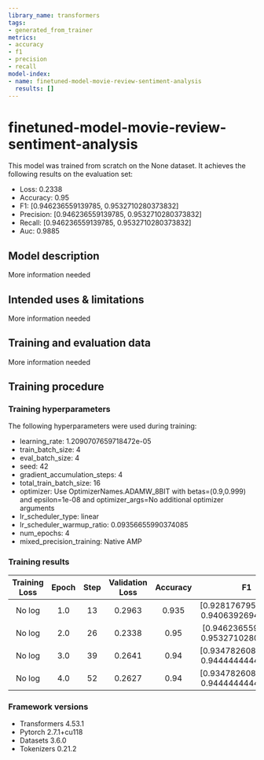 ```yaml
---
library_name: transformers
tags:
- generated_from_trainer
metrics:
- accuracy
- f1
- precision
- recall
model-index:
- name: finetuned-model-movie-review-sentiment-analysis
  results: []
---
```


<!-- This model card has been generated automatically according to the information the Trainer had access to. You
should probably proofread and complete it, then remove this comment. -->

# finetuned-model-movie-review-sentiment-analysis

This model was trained from scratch on the None dataset.
It achieves the following results on the evaluation set:
- Loss: 0.2338
- Accuracy: 0.95
- F1: [0.946236559139785, 0.9532710280373832]
- Precision: [0.946236559139785, 0.9532710280373832]
- Recall: [0.946236559139785, 0.9532710280373832]
- Auc: 0.9885

## Model description

More information needed

## Intended uses & limitations

More information needed

## Training and evaluation data

More information needed

## Training procedure

### Training hyperparameters

The following hyperparameters were used during training:
- learning_rate: 1.2090707659718472e-05
- train_batch_size: 4
- eval_batch_size: 4
- seed: 42
- gradient_accumulation_steps: 4
- total_train_batch_size: 16
- optimizer: Use OptimizerNames.ADAMW_8BIT with betas=(0.9,0.999) and epsilon=1e-08 and optimizer_args=No additional optimizer arguments
- lr_scheduler_type: linear
- lr_scheduler_warmup_ratio: 0.09356655990374085
- num_epochs: 4
- mixed_precision_training: Native AMP

### Training results

| Training Loss | Epoch | Step | Validation Loss | Accuracy | F1                                       | Precision                                | Recall                                   | Auc    |
|:-------------:|:-----:|:----:|:---------------:|:--------:|:----------------------------------------:|:----------------------------------------:|:----------------------------------------:|:------:|
| No log        | 1.0   | 13   | 0.2963          | 0.935    | [0.9281767955801105, 0.9406392694063926] | [0.9545454545454546, 0.9196428571428571] | [0.9032258064516129, 0.9626168224299065] | 0.9884 |
| No log        | 2.0   | 26   | 0.2338          | 0.95     | [0.946236559139785, 0.9532710280373832]  | [0.946236559139785, 0.9532710280373832]  | [0.946236559139785, 0.9532710280373832]  | 0.9885 |
| No log        | 3.0   | 39   | 0.2641          | 0.94     | [0.9347826086956522, 0.9444444444444444] | [0.945054945054945, 0.9357798165137615]  | [0.9247311827956989, 0.9532710280373832] | 0.9878 |
| No log        | 4.0   | 52   | 0.2627          | 0.94     | [0.9347826086956522, 0.9444444444444444] | [0.945054945054945, 0.9357798165137615]  | [0.9247311827956989, 0.9532710280373832] | 0.9878 |


### Framework versions

- Transformers 4.53.1
- Pytorch 2.7.1+cu118
- Datasets 3.6.0
- Tokenizers 0.21.2

